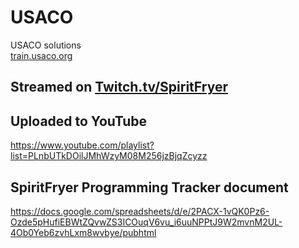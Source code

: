 # USACO
USACO solutions  
[train.usaco.org](train.usaco.org)

## Streamed on [Twitch.tv/SpiritFryer](https://www.twitch.tv/spiritfryer)

## Uploaded to YouTube
https://www.youtube.com/playlist?list=PLnbUTkDOilJMhWzyM08M256jzBjqZcyzz

## SpiritFryer Programming Tracker document
https://docs.google.com/spreadsheets/d/e/2PACX-1vQK0Pz6-Ozde5pHufiEBWtZQvwZS3ICOuqV6vu_i6uuNPPtJ9W2mvnM2UL-4Ob0Yeb6zvhLxm8wvbye/pubhtml
